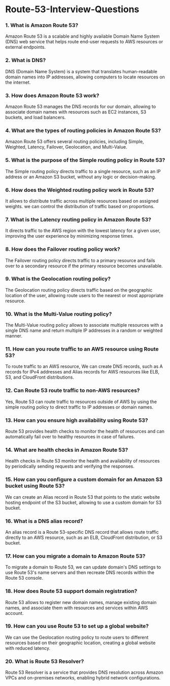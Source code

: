 # Route-53-Interview-Questions

### 1. What is Amazon Route 53?
Amazon Route 53 is a scalable and highly available Domain Name System (DNS) web service that helps route end-user requests to AWS resources or external endpoints.

### 2. What is DNS?
DNS (Domain Name System) is a system that translates human-readable domain names into IP addresses, allowing computers to locate resources on the internet.

### 3. How does Amazon Route 53 work?
Amazon Route 53 manages the DNS records for our domain, allowing to associate domain names with resources such as EC2 instances, S3 buckets, and load balancers.

### 4. What are the types of routing policies in Amazon Route 53?
Amazon Route 53 offers several routing policies, including Simple, Weighted, Latency, Failover, Geolocation, and Multi-Value.

### 5. What is the purpose of the Simple routing policy in Route 53?
The Simple routing policy directs traffic to a single resource, such as an IP address or an Amazon S3 bucket, without any logic or decision-making.

### 6. How does the Weighted routing policy work in Route 53?
It allows to distribute traffic across multiple resources based on assigned weights. we can control the distribution of traffic based on proportions.

### 7. What is the Latency routing policy in Amazon Route 53?
It directs traffic to the AWS region with the lowest latency for a given user, improving the user experience by minimizing response times.

### 8. How does the Failover routing policy work?
The Failover routing policy directs traffic to a primary resource and fails over to a secondary resource if the primary resource becomes unavailable.

### 9. What is the Geolocation routing policy?
The Geolocation routing policy directs traffic based on the geographic location of the user, allowing route users to the nearest or most appropriate resource.

### 10. What is the Multi-Value routing policy?
The Multi-Value routing policy allows to associate multiple resources with a single DNS name and return multiple IP addresses in a random or weighted manner.

### 11. How can you route traffic to an AWS resource using Route 53?
To route traffic to an AWS resource, We can create DNS records, such as A records for IPv4 addresses and Alias records for AWS resources like ELB, S3, and CloudFront distributions.

### 12. Can Route 53 route traffic to non-AWS resources?
Yes, Route 53 can route traffic to resources outside of AWS by using the simple routing policy to direct traffic to IP addresses or domain names.

### 13. How can you ensure high availability using Route 53?
Route 53 provides health checks to monitor the health of resources and can automatically fail over to healthy resources in case of failures.

### 14. What are health checks in Amazon Route 53?
Health checks in Route 53 monitor the health and availability of resources by periodically sending requests and verifying the responses.

### 15. How can you configure a custom domain for an Amazon S3 bucket using Route 53?
We can create an Alias record in Route 53 that points to the static website hosting endpoint of the S3 bucket, allowing to use a custom domain for S3 bucket.

### 16. What is a DNS alias record?
An alias record is a Route 53-specific DNS record that allows route traffic directly to an AWS resource, such as an ELB, CloudFront distribution, or S3 bucket.

### 17. How can you migrate a domain to Amazon Route 53?
To migrate a domain to Route 53, we can update domain's DNS settings to use Route 53's name servers and then recreate DNS records within the Route 53 console.

### 18. How does Route 53 support domain registration?
Route 53 allows to register new domain names, manage existing domain names, and associate them with resources and services within AWS account.

### 19. How can you use Route 53 to set up a global website?
We can use the Geolocation routing policy to route users to different resources based on their geographic location, creating a global website with reduced latency.

### 20. What is Route 53 Resolver?
Route 53 Resolver is a service that provides DNS resolution across Amazon VPCs and on-premises networks, enabling hybrid network configurations.
